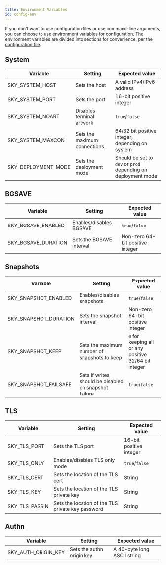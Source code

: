 ```yaml
---
title: Environment Variables
id: config-env
---
```


If you don't want to use configuration files or use command-line arguments, you can choose to use
environment variables for configuration. The environment variables are divided into sections
for convenience, per the [configuration file](config-files).

## System

| Variable            | Setting                      | Expected value                                                |
| ------------------- | ---------------------------- | ------------------------------------------------------------- |
| SKY_SYSTEM_HOST     | Sets the host                | A valid IPv4/IPv6 address                                     |
| SKY_SYSTEM_PORT     | Sets the port                | 16-bit positive integer                                       |
| SKY_SYSTEM_NOART    | Disables terminal artwork    | `true`/`false`                                                |
| SKY_SYSTEM_MAXCON   | Sets the maximum connections | 64/32 bit positive integer, depending on system               |
| SKY_DEPLOYMENT_MODE | Sets the deployment mode     | Should be set to `dev` or `prod` depending on deployment mode |

## BGSAVE

| Variable            | Setting                  | Expected value                   |
| ------------------- | ------------------------ | -------------------------------- |
| SKY_BGSAVE_ENABLED  | Enables/disables BGSAVE  | `true`/`false`                   |
| SKY_BGSAVE_DURATION | Sets the BGSAVE interval | Non-zero 64-bit positive integer |

## Snapshots

| Variable              | Setting                                               | Expected value                                        |
| --------------------- | ----------------------------------------------------- | ----------------------------------------------------- |
| SKY_SNAPSHOT_ENABLED  | Enables/disables snapshots                            | `true`/`false`                                        |
| SKY_SNAPSHOT_DURATION | Sets the snapshot interval                            | Non-zero 64-bit positive integer                      |
| SKY_SNAPSHOT_KEEP     | Sets the maximum number of snapshots to keep          | `0` for keeping all or any positive 32/64 bit integer |
| SKY_SNAPSHOT_FAILSAFE | Sets if writes should be disabled on snapshot failure | `true`/`false`                                        |

## TLS

| Variable       | Setting                                           | Expected value          |
| -------------- | ------------------------------------------------- | ----------------------- |
| SKY_TLS_PORT   | Sets the TLS port                                 | 16-bit positive integer |
| SKY_TLS_ONLY   | Enables/disables TLS only mode                    | `true`/`false`          |
| SKY_TLS_CERT   | Sets the location of the TLS cert                 | String                  |
| SKY_TLS_KEY    | Sets the location of the TLS private key          | String                  |
| SKY_TLS_PASSIN | Sets the location of the TLS private key password | String                  |

## Authn

| Variable            | Setting                   | Expected value              |
| ------------------- | ------------------------- | --------------------------- |
| SKY_AUTH_ORIGIN_KEY | Sets the authn origin key | A 40-byte long ASCII string |
